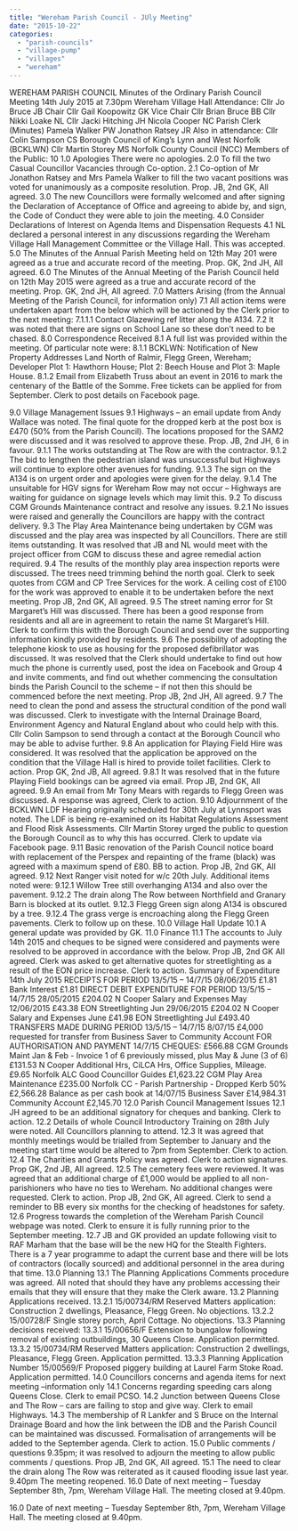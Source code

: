 ```yaml
---
title: "Wereham Parish Council - JUly Meeting"
date: "2015-10-22"
categories: 
  - "parish-councils"
  - "village-pump"
  - "villages"
  - "wereham"
---
```


WEREHAM PARISH COUNCIL Minutes of the Ordinary Parish Council Meeting 14th July 2015 at 7.30pm Wereham Village Hall Attendance: Cllr Jo Bruce JB Chair Cllr Gail Koopowitz GK Vice Chair Cllr Brian Bruce BB Cllr Nikki Loake NL Cllr Jacki Hitching JH Nicola Cooper NC Parish Clerk (Minutes) Pamela Walker PW Jonathon Ratsey JR Also in attendance: Cllr Colin Sampson CS Borough Council of King’s Lynn and West Norfolk (BCKLWN) Cllr Martin Storey MS Norfolk County Council (NCC) Members of the Public: 10 1.0 Apologies There were no apologies. 2.0 To fill the two Casual Councillor Vacancies through Co-option. 2.1 Co-option of Mr Jonathon Ratsey and Mrs Pamela Walker to fill the two vacant positions was voted for unanimously as a composite resolution. Prop. JB, 2nd GK, All agreed. 3.0 The new Councillors were formally welcomed and after signing the Declaration of Acceptance of Office and agreeing to abide by, and sign, the Code of Conduct they were able to join the meeting. 4.0 Consider Declarations of Interest on Agenda Items and Dispensation Requests 4.1 NL declared a personal interest in any discussions regarding the Wereham Village Hall Management Committee or the Village Hall. This was accepted. 5.0 The Minutes of the Annual Parish Meeting held on 12th May 201 were agreed as a true and accurate record of the meeting. Prop. GK, 2nd JH, All agreed. 6.0 The Minutes of the Annual Meeting of the Parish Council held on 12th May 2015 were agreed as a true and accurate record of the meeting. Prop. GK, 2nd JH, All agreed. 7.0 Matters Arising (from the Annual Meeting of the Parish Council, for information only) 7.1 All action items were undertaken apart from the below which will be actioned by the Clerk prior to the next meeting: 7.1.1.1 Contact Glazewing ref litter along the A134. 7.2 It was noted that there are signs on School Lane so these don’t need to be chased. 8.0 Correspondence Received 8.1 A full list was provided within the meeting. Of particular note were: 8.1.1 BCKLWN: Notification of New Property Addresses Land North of Ralmir, Flegg Green, Wereham; Developer Plot 1: Hawthorn House; Plot 2: Beech House and Plot 3: Maple House. 8.1.2 Email from Elizabeth Truss about an event in 2016 to mark the centenary of the Battle of the Somme. Free tickets can be applied for from September. Clerk to post details on Facebook page.

9.0 Village Management Issues 9.1 Highways – an email update from Andy Wallace was noted. The final quote for the dropped kerb at the post box is £470 (50% from the Parish Council). The locations proposed for the SAM2 were discussed and it was resolved to approve these. Prop. JB, 2nd JH, 6 in favour. 9.1.1 The works outstanding at The Row are with the contractor. 9.1.2 The bid to lengthen the pedestrian island was unsuccessful but Highways will continue to explore other avenues for funding. 9.1.3 The sign on the A134 is on urgent order and apologies were given for the delay. 9.1.4 The unsuitable for HGV signs for Wereham Row may not occur – Highways are waiting for guidance on signage levels which may limit this. 9.2 To discuss CGM Grounds Maintenance contract and resolve any issues. 9.2.1 No issues were raised and generally the Councillors are happy with the contract delivery. 9.3 The Play Area Maintenance being undertaken by CGM was discussed and the play area was inspected by all Councillors. There are still items outstanding. It was resolved that JB and NL would meet with the project officer from CGM to discuss these and agree remedial action required. 9.4 The results of the monthly play area inspection reports were discussed. The trees need trimming behind the north goal. Clerk to seek quotes from CGM and CP Tree Services for the work. A ceiling cost of £100 for the work was approved to enable it to be undertaken before the next meeting. Prop JB, 2nd GK, All agreed. 9.5 The street naming error for St Margaret’s Hill was discussed. There has been a good response from residents and all are in agreement to retain the name St Margaret’s Hill. Clerk to confirm this with the Borough Council and send over the supporting information kindly provided by residents. 9.6 The possibility of adopting the telephone kiosk to use as housing for the proposed defibrillator was discussed. It was resolved that the Clerk should undertake to find out how much the phone is currently used, post the idea on Facebook and Group 4 and invite comments, and find out whether commencing the consultation binds the Parish Council to the scheme – if not then this should be commenced before the next meeting. Prop JB, 2nd JH, All agreed. 9.7 The need to clean the pond and assess the structural condition of the pond wall was discussed. Clerk to investigate with the Internal Drainage Board, Environment Agency and Natural England about who could help with this. Cllr Colin Sampson to send through a contact at the Borough Council who may be able to advise further. 9.8 An application for Playing Field Hire was considered. It was resolved that the application be approved on the condition that the Village Hall is hired to provide toilet facilities. Clerk to action. Prop GK, 2nd JB, All agreed. 9.8.1 It was resolved that in the future Playing Field bookings can be agreed via email. Prop JB, 2nd GK, All agreed. 9.9 An email from Mr Tony Mears with regards to Flegg Green was discussed. A response was agreed, Clerk to action. 9.10 Adjournment of the BCKLWN LDF Hearing originally scheduled for 30th July at Lynnsport was noted. The LDF is being re-examined on its Habitat Regulations Assessment and Flood Risk Assessments. Cllr Martin Storey urged the public to question the Borough Council as to why this has occurred. Clerk to update via Facebook page. 9.11 Basic renovation of the Parish Council notice board with replacement of the Perspex and repainting of the frame (black) was agreed with a maximum spend of £80. BB to action. Prop JB, 2nd GK, All agreed. 9.12 Next Ranger visit noted for w/c 20th July. Additional items noted were: 9.12.1 Willow Tree still overhanging A134 and also over the pavement. 9.12.2 The drain along The Row between Northfield and Granary Barn is blocked at its outlet. 9.12.3 Flegg Green sign along A134 is obscured by a tree. 9.12.4 The grass verge is encroaching along the Flegg Green pavements. Clerk to follow up on these. 10.0 Village Hall Update 10.1 A general update was provided by GK. 11.0 Finance 11.1 The accounts to July 14th 2015 and cheques to be signed were considered and payments were resolved to be approved in accordance with the below. Prop JB, 2nd GK All agreed. Clerk was asked to get alternative quotes for streetlighting as a result of the EON price increase. Clerk to action. Summary of Expenditure 14th July 2015 RECEIPTS FOR PERIOD 13/5/15 – 14/7/15 08/06/2015 £1.81 Bank Interest £1.81 DIRECT DEBIT EXPENDITURE FOR PERIOD 13/5/15 – 14/7/15 28/05/2015 £204.02 N Cooper Salary and Expenses May 12/06/2015 £43.38 EON Streetlighting Jun 29/06/2015 £204.02 N Cooper Salary and Expenses June £41.98 EON Streetlighting Jul £493.40 TRANSFERS MADE DURING PERIOD 13/5/15 – 14/7/15 8/07/15 £4,000 requested for transfer from Business Saver to Community Account FOR AUTHORISATION AND PAYMENT 14/7/15 CHEQUES: £566.88 CGM Grounds Maint Jan & Feb - Invoice 1 of 6 previously missed, plus May & June (3 of 6) £131.53 N Cooper Additional Hrs, CiLCA Hrs, Office Supplies, Mileage. £9.65 Norfolk ALC Good Councillor Guides £1,623.22 CGM Play Area Maintenance £235.00 Norfolk CC - Parish Partnership - Dropped Kerb 50% £2,566.28 Balance as per cash book at 14/07/15 Business Saver £14,984.31 Community Account £2,145.70 12.0 Parish Council Management Issues 12.1 JH agreed to be an additional signatory for cheques and banking. Clerk to action. 12.2 Details of whole Council Introductory Training on 28th July were noted. All Councillors planning to attend. 12.3 It was agreed that monthly meetings would be trialled from September to January and the meeting start time would be altered to 7pm from September. Clerk to action. 12.4 The Charities and Grants Policy was agreed. Clerk to action signatures. Prop GK, 2nd JB, All agreed. 12.5 The cemetery fees were reviewed. It was agreed that an additional charge of £1,000 would be applied to all non-parishioners who have no ties to Wereham. No additional changes were requested. Clerk to action. Prop JB, 2nd GK, All agreed. Clerk to send a reminder to BB every six months for the checking of headstones for safety. 12.6 Progress towards the completion of the Wereham Parish Council webpage was noted. Clerk to ensure it is fully running prior to the September meeting. 12.7 JB and GK provided an update following visit to RAF Marham that the base will be the new HQ for the Stealth Fighters. There is a 7 year programme to adapt the current base and there will be lots of contractors (locally sourced) and additional personnel in the area during that time. 13.0 Planning 13.1 The Planning Applications Comments procedure was agreed. All noted that should they have any problems accessing their emails that they will ensure that they make the Clerk aware. 13.2 Planning Applications received. 13.2.1 15/00734/RM Reserved Matters application: Construction 2 dwellings, Pleasance, Flegg Green. No objections. 13.2.2 15/00728/F Single storey porch, April Cottage. No objections. 13.3 Planning decisions received: 13.3.1 15/00656/F Extension to bungalow following removal of existing outbuildings, 30 Queens Close. Application permitted. 13.3.2 15/00734/RM Reserved Matters application: Construction 2 dwellings, Pleasance, Flegg Green. Application permitted. 13.3.3 Planning Application Number 15/00569/F Proposed piggery building at Laurel Farm Stoke Road. Application permitted. 14.0 Councillors concerns and agenda items for next meeting –information only 14.1 Concerns regarding speeding cars along Queens Close. Clerk to email PCSO. 14.2 Junction between Queens Close and The Row – cars are failing to stop and give way. Clerk to email Highways. 14.3 The membership of R Lankfer and S Bruce on the Internal Drainage Board and how the link between the IDB and the Parish Council can be maintained was discussed. Formalisation of arrangements will be added to the September agenda. Clerk to action. 15.0 Public comments / questions 9.35pm; it was resolved to adjourn the meeting to allow public comments / questions. Prop JB, 2nd GK, All agreed. 15.1 The need to clear the drain along The Row was reiterated as it caused flooding issue last year. 9.40pm The meeting reopened. 16.0 Date of next meeting – Tuesday September 8th, 7pm, Wereham Village Hall. The meeting closed at 9.40pm.

16.0 Date of next meeting – Tuesday September 8th, 7pm, Wereham Village Hall. The meeting closed at 9.40pm.
